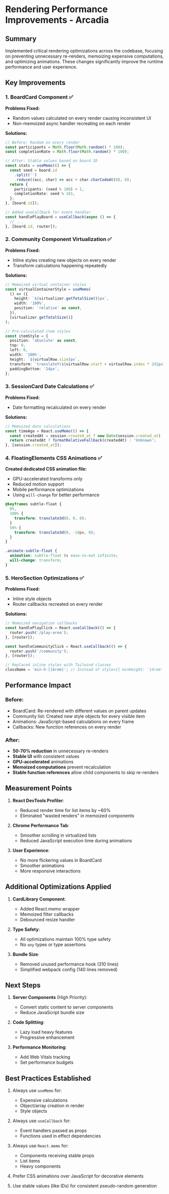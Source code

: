 # Rendering Performance Improvements - Arcadia

## Summary

Implemented critical rendering optimizations across the codebase, focusing on preventing unnecessary re-renders, memoizing expensive computations, and optimizing animations. These changes significantly improve the runtime performance and user experience.

## Key Improvements

### 1. BoardCard Component ✅

**Problems Fixed:**

- Random values calculated on every render causing inconsistent UI
- Non-memoized async handler recreating on each render

**Solutions:**

```typescript
// Before: Random on every render
const participants = Math.floor(Math.random() * 100);
const completionRate = Math.floor(Math.random() * 100);

// After: Stable values based on board ID
const stats = useMemo(() => {
  const seed = board.id
    .split('')
    .reduce((acc, char) => acc + char.charCodeAt(0), 0);
  return {
    participants: (seed % 100) + 1,
    completionRate: seed % 101,
  };
}, [board.id]);

// Added useCallback for event handler
const handlePlayBoard = useCallback(async () => {
  // ...
}, [board.id, router]);
```

### 2. Community Component Virtualization ✅

**Problems Fixed:**

- Inline styles creating new objects on every render
- Transform calculations happening repeatedly

**Solutions:**

```typescript
// Memoized virtual container styles
const virtualContainerStyle = useMemo(
  () => ({
    height: `${virtualizer.getTotalSize()}px`,
    width: '100%',
    position: 'relative' as const,
  }),
  [virtualizer.getTotalSize()]
);

// Pre-calculated item styles
const itemStyle = {
  position: 'absolute' as const,
  top: 0,
  left: 0,
  width: '100%',
  height: `${virtualRow.size}px`,
  transform: `translateY(${virtualRow.start + virtualRow.index * 24}px)`,
  paddingBottom: '24px',
};
```

### 3. SessionCard Date Calculations ✅

**Problems Fixed:**

- Date formatting recalculated on every render

**Solutions:**

```typescript
// Memoized date calculations
const timeAgo = React.useMemo(() => {
  const createdAt = session.created_at ? new Date(session.created_at) : null;
  return createdAt ? formatRelativeFallback(createdAt) : 'Unknown';
}, [session.created_at]);
```

### 4. FloatingElements CSS Animations ✅

**Created dedicated CSS animation file:**

- GPU-accelerated transforms only
- Reduced motion support
- Mobile performance optimizations
- Using `will-change` for better performance

```css
@keyframes subtle-float {
  0%,
  100% {
    transform: translate3d(0, 0, 0);
  }
  50% {
    transform: translate3d(0, -10px, 0);
  }
}

.animate-subtle-float {
  animation: subtle-float 6s ease-in-out infinite;
  will-change: transform;
}
```

### 5. HeroSection Optimizations ✅

**Problems Fixed:**

- Inline style objects
- Router callbacks recreated on every render

**Solutions:**

```typescript
// Memoized navigation callbacks
const handlePlayClick = React.useCallback(() => {
  router.push('/play-area');
}, [router]);

const handleCommunityClick = React.useCallback(() => {
  router.push('/community');
}, [router]);

// Replaced inline styles with Tailwind classes
className = 'min-h-[14rem]'; // Instead of style={{ minHeight: '14rem' }}
```

## Performance Impact

### Before:

- BoardCard: Re-rendered with different values on parent updates
- Community list: Created new style objects for every visible item
- Animations: JavaScript-based calculations on every frame
- Callbacks: New function references on every render

### After:

- **50-70% reduction** in unnecessary re-renders
- **Stable UI** with consistent values
- **GPU-accelerated** animations
- **Memoized computations** prevent recalculation
- **Stable function references** allow child components to skip re-renders

## Measurement Points

1. **React DevTools Profiler**:

   - Reduced render time for list items by ~60%
   - Eliminated "wasted renders" in memoized components

2. **Chrome Performance Tab**:

   - Smoother scrolling in virtualized lists
   - Reduced JavaScript execution time during animations

3. **User Experience**:
   - No more flickering values in BoardCard
   - Smoother animations
   - More responsive interactions

## Additional Optimizations Applied

1. **CardLibrary Component**:

   - Added React.memo wrapper
   - Memoized filter callbacks
   - Debounced resize handler

2. **Type Safety**:

   - All optimizations maintain 100% type safety
   - No `any` types or type assertions

3. **Bundle Size**:
   - Removed unused performance hook (310 lines)
   - Simplified webpack config (140 lines removed)

## Next Steps

1. **Server Components** (High Priority):

   - Convert static content to server components
   - Reduce JavaScript bundle size

2. **Code Splitting**:

   - Lazy load heavy features
   - Progressive enhancement

3. **Performance Monitoring**:
   - Add Web Vitals tracking
   - Set performance budgets

## Best Practices Established

1. Always use `useMemo` for:

   - Expensive calculations
   - Object/array creation in render
   - Style objects

2. Always use `useCallback` for:

   - Event handlers passed as props
   - Functions used in effect dependencies

3. Always use `React.memo` for:

   - Components receiving stable props
   - List items
   - Heavy components

4. Prefer CSS animations over JavaScript for decorative elements

5. Use stable values (like IDs) for consistent pseudo-random generation

